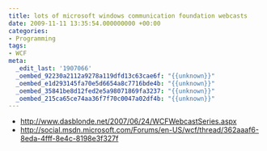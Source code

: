 ```yaml
---
title: lots of microsoft windows communication foundation webcasts
date: 2009-11-11 13:35:54.000000000 +00:00
categories:
- Programming
tags:
- WCF
meta:
  _edit_last: '1907066'
  _oembed_92230a2112a9278a119dfd13c63cae6f: "{{unknown}}"
  _oembed_e1d293145fa70e5d6654a8c7716bde4b: "{{unknown}}"
  _oembed_35841be8d12fed2e5a98071869fa3237: "{{unknown}}"
  _oembed_215ca65ce74aa36f7f70c0047a02df4b: "{{unknown}}"
---
```

<ul>
<li><a href="http://www.dasblonde.net/2007/06/24/WCFWebcastSeries.aspx"> http://www.dasblonde.net/2007/06/24/WCFWebcastSeries.aspx</a></li>
<li><a href="http://social.msdn.microsoft.com/Forums/en-US/wcf/thread/362aaaf6-8eda-4fff-8e4c-8198e3f327fe">http://social.msdn.microsoft.com/Forums/en-US/wcf/thread/362aaaf6-8eda-4fff-8e4c-8198e3f327f</a></li>
</ul>
